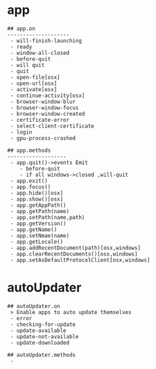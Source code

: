 app
===
	## app.on
	--------------------
	 - will-finish-launching
	 - ready
	 - window-all-closed
	 - before-quit
	 - will quit
	 - quit
	 - open-file[osx]
	 - open-url[osx]
	 - activate[osx]
	 - continue-activity[osx]
	 - browser-window-blur
	 - browser-window-focus
	 - browser-window-created
	 - certificate-error
	 - select-client-certificate
	 - login
	 - gpu-process-crashed

	## app.methods
	-------------------
	 - app.quit()->events Emit
	 	- before-quit
	 	- if all windows->closed ,will-quit
	 - app.exit()
	 - app.focus()
	 - app.hide()[osx]
	 - app.show()[osx]
	 - app.getAppPath()
	 - app.getPath(name)
	 - app.setPath(name,path)
	 - app.getVersion()
	 - app.getName()
	 - app.setNmae(name)
	 - app.getLocale()
	 - app.addRecentDocument(path)[osx,windows]
	 - app.clearRecentDocuments()[osx,windows]
	 - app.setAsDefaultProtocolClient[osx,windows]

autoUpdater
===
	## autoUpdater.on
	 > Enable apps to auto update themselves
	 - error
	 - checking-for-update
	 - update-available
	 - update-not-available
	 - update-downloaded

	## autoUpdater.methods
	 - 


